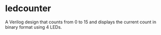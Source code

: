 # ledcounter
A Verilog design that counts from 0 to 15 and displays the current count in binary format using 4 LEDs.

